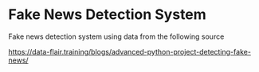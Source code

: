 # Fake News Detection System

Fake news detection system using data from the following source

https://data-flair.training/blogs/advanced-python-project-detecting-fake-news/

